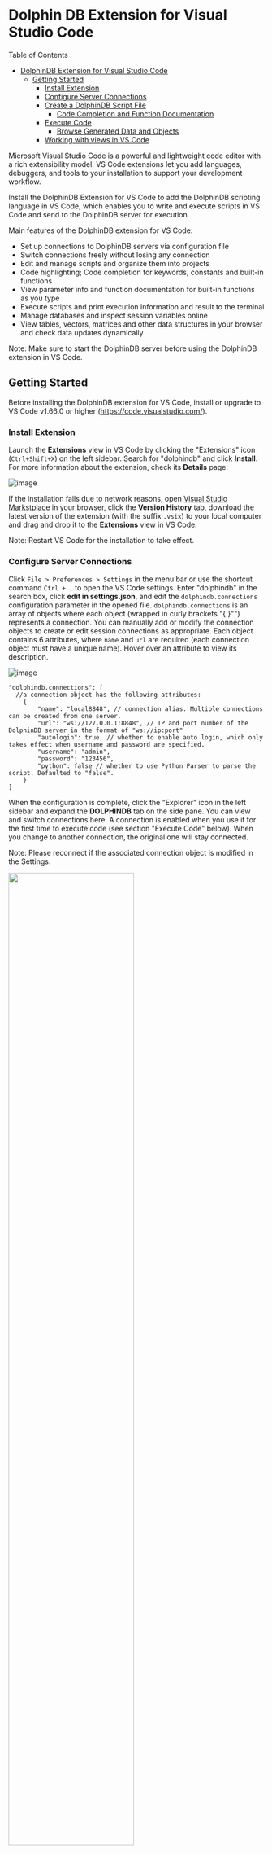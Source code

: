 # Dolphin DB Extension for Visual Studio Code

Table of Contents

- [DolphinDB Extension for Visual Studio Code](#dolphindb-extension-for-visual-studio-code)
  - [Getting Started](#getting-started)
    - [Install Extension](#install-extension)
    - [Configure Server Connections](#configure-server-connections)
    - [Create a DolphinDB Script File](#create-a-dolphindb-script-file)
      - [Code Completion and Function Documentation](#code-completion-and-function-documentation)
    - [Execute Code](#execute-code)
      - [Browse Generated Data and Objects](#browse-generated-data-and-objects)
    - [Working with views in VS Code](#working-with-views-in-vs-code)

Microsoft Visual Studio Code is a powerful and lightweight code editor with a rich extensibility model. VS Code extensions let you add languages, debuggers, and tools to your installation to support your development workflow.

Install the DolphinDB Extension for VS Code to add the DolphinDB scripting language in VS Code, which enables you to write and execute scripts in VS Code and send to the DolphinDB server for execution. 

Main features of the DolphinDB extension for VS Code:

- Set up connections to DolphinDB servers via configuration file
- Switch connections freely without losing any connection
- Edit and manage scripts and organize them into projects
- Code highlighting; Code completion for keywords, constants and built-in functions
- View parameter info and function documentation for built-in functions as you type
- Execute scripts and print execution information and result to the terminal
- Manage databases and inspect session variables online
- View tables, vectors, matrices and other data structures in your browser and check data updates dynamically

Note: Make sure to start the DolphinDB server before using the DolphinDB extension in VS Code.

## Getting Started

Before installing the DolphinDB extension for VS Code, install or upgrade to VS Code v1.66.0 or higher (https://code.visualstudio.com/).

### Install Extension

Launch the **Extensions** view in VS Code by clicking the "Extensions" icon (`Ctrl+Shift+X`) on the left sidebar. Search for "dolphindb" and click **Install**. For more information about the extension, check its **Details** page.

![image](images/vscode/install_extension.png?raw=true)

If the installation fails due to network reasons, open [Visual Studio Markstplace](  
https://marketplace.visualstudio.com/items?itemName=dolphindb.dolphindb-vscode) in your browser, click the **Version History** tab, download the latest version of the extension (with the suffix `.vsix`) to your local computer and drag and drop it to the **Extensions** view in VS Code.

Note: Restart VS Code for the installation to take effect.

### Configure Server Connections 

Click `File > Preferences > Settings` in the menu bar or use the shortcut command `Ctrl + ,` to open the VS Code settings.
Enter "dolphindb" in the search box, click **edit in settings.json**, and edit the `dolphindb.connections` configuration parameter in the opened file.
`dolphindb.connections` is an array of objects where each object (wrapped in curly brackets "{ }"") represents a connection. You can manually add or modify the connection objects to create or edit session connections as appropriate. Each object contains 6 attributes, where `name` and `url` are required (each connection object must have a unique name). Hover over an attribute to view its description.

![image](images/vscode/config_connections.png?raw=true)

```
"dolphindb.connections": [
  //a connection object has the following attributes:
    {
        "name": "local8848", // connection alias. Multiple connections can be created from one server.
        "url": "ws://127.0.0.1:8848", // IP and port number of the DolphinDB server in the format of "ws://ip:port"
        "autologin": true, // whether to enable auto login, which only takes effect when username and password are specified.
        "username": "admin",
        "password": "123456",
        "python": false // whether to use Python Parser to parse the script. Defaulted to "false".
    }
]
```

When the configuration is complete, click the "Explorer" icon in the left sidebar and expand the **DOLPHINDB** tab on the side pane. You can view and switch connections here. A connection is enabled when you use it for the first time to execute code (see section "Execute Code" below). When you change to another connection, the original one will stay connected.

Note: Please reconnect if the associated connection object is modified in the Settings.

<img src=images/vscode/connections.png width=70%>

### Create a DolphinDB Script File

- If the script file name has the suffixed of `.dos`, VS Code will automatically associate it with the DolphinDB language and enable syntax highlighting, code completion and prompts. 
- If the script file has a different suffix other than `.dos`  , such as `.txt` , please manually associate the DolphinDB language by following the steps below:

-Click the "Select Language Mode" area at the bottom of the editor.

<img src=images/vscode/language_mode.png width=60%>

-Enter "dolphindb" in the language selection pop-up box, select "DolphinDB" in the dropdown and press `Enter`.

<img src=images/vscode/select_dolphindb_language.png width=60%>

#### Code Completion and Function Documentation

When entering a DolphinDB built-in function in the VSCode editor, code completion suggestions will pop up as you type. Press `Tab` or `Enter` to insert the selected function.

Hover the mouse over the function name to view the function documentation. The accompanying documentation for the function will expand to the side.

![image](images/vscode/func_doc.png)

### Execute Code

In the opened DolphinDB script file, select the code you want to execute and use the shortcut command `Ctrl+E` to send it to the DolphinDB Server for execution. If no code is selected, the line where the current cursor is located is executed. 

Note: To customize the shortcut keys for code execution, navigate to **File** > **Preferences** > **Keyboard Shortcuts**, enter "dolphindb", double-click **Execute Code**, and enter the shortcut keys you want.

#### Browse Generated Data and Objects

The **EXPLORER** view **DOLPHINDB** tab in the left pane displays the sessions created by the configured connections and all the variables generated in these sessions. You can check the name, type, dimension of the variables and how much memory they take up. 

Use the icons to the right of each variable to view it in your browser (see the "Data Browser" section below).

If you get a connection error (e.g., `ws://xxx errored`), make sure that:

- Your DolphinDB Server version is at least `1.30.16` or `2.00.4`
- If there is a configured system proxy, the proxy software and proxy server must support WebSocket connections. Otherwise, please turn off the proxy or add the DolphinDB Server IP to the exclusion list, and then restart VS Code.

### Working with Views in VS Code

- Connections and variables

![image](images/vscode/connections_and_variables.png)

In the **EXPLORER** view **DOLPHINDB** tab, all configured connections and their variables are displayed in tree structure. 

**List of connections**: To switch to a different session, select the radio button before the connection. To disconnect from a session, click the "disconnect" icon.

**Lists of variables**：Each connection nests a list of its variables. Hover over a variable to view its data structure. To the right side of each variable (excluding scalars and pairs), there are 2 icons. Use the icons to view the variables in your browser or in a pop-up window (see the "Data browsers" section below). 

- Data Browsers

You can browse variables in the terminal and the **EXPLORER** view **DOLPHINDB** tab in the VS Code editor in text-based format, or open it in your web browser in tabular format.

**Terminal**

![image](images/vscode/terminal.png)

The first line of the execution result shows the elapsed time of execution and the server alias corresponding to the session.

The subsequent lines show the details of the data. In this example, we print a table object to the terminal (see screenshot above):

- First is the data form of the object, which is a table in this example. "[10r][4c]" means this table has 10 rows and 4 columns.

- Then follows the type, number of rows, name and values of each column.

- The last line displays elapsed time of the execution.
  
**Explorer view > DOLPHINDB tab**

![image](images/vscode/dolphindb_tab.png)

In the **DOLPHINDB** tab, hover over a variable to check its value and information. The content is displayed in text-based format, which is the same as the output in the **TERMINAL**.

**Web browser**

The extension will start a local HTTP server for each VS Code window for displaying the DolphinDB vectors, matrices and tables in your browser in tabular format. By default, the available port range for the HTTP server is [8321,8420]. When you open a VS Code window,  the HTTP server looks for the first available port (starting with 8321 by default) as the actual port to listen on.

DolphinDB provides a configuration parameter `dolphindb.ports` in `settings.json`, which allows you to configure your own port numbers/range. Hover your mouse over `dolphindb.ports` for a detailed description and configuration hints.

How to view variables:

In the **Explorer** view **DOLPHINDB** tab, click the "Inspect Variable" icon next to a variable to open it in a browser window (the address is in the format of localhost:{port}) where you can check the value and structure of the variable.

After a variable is updated, click the icon again to refresh the web page to view the change. Or you can print the updated variable in VS code, and the web page will automatically reflect the change.

<img src=images/vscode/inspect_variable.png>

Click the "Inspect Variables in New Window" icon to open the variable in a pop-up window (Note: Please make sure your browser allows pop-ups). The pop-up cannot be refreshed to reflect the changes of a variable. You can open multiple pop-ups to compare different variables, or compare the same variable before and after an update (see screenshot below).

![image](images/vscode/inspect_variable_in_new_window.png)
